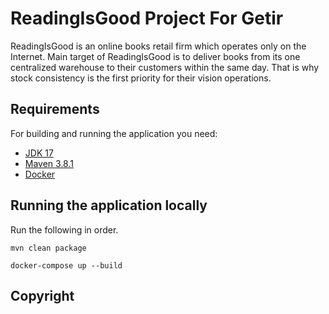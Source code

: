 # ReadingIsGood Project For Getir


ReadingIsGood is an online books retail firm which operates only on the Internet. Main
target of ReadingIsGood is to deliver books from its one centralized warehouse to their
customers within the same day. That is why stock consistency is the first priority for their
vision operations.

## Requirements

For building and running the application you need:

- [JDK 17](https://www.oracle.com/java/technologies/javase/jdk17-archive-downloads.html)
- [Maven 3.8.1](https://maven.apache.org)
- [Docker](https://www.docker.com/products/docker-desktop/)
## Running the application locally

Run the following in order.

```shell
mvn clean package
```

```shell
docker-compose up --build
```



## Copyright



